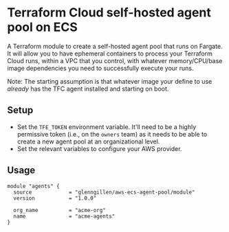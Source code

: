 # Terraform Cloud self-hosted agent pool on ECS

A Terraform module to create a self-hosted agent pool that runs
on Fargate. It will allow you to have ephemeral containers
to process your Terraform Cloud runs, within a VPC that you control,
with whatever memory/CPU/base image dependencies you need to successfully
execute your runs.

Note: The starting assumption is that whatever image your define to use
_already_ has the TFC agent installed and starting on boot.

## Setup

* Set the `TFE_TOKEN` environment variable. It'll need to be a highly permissive token (i.e., on the `owners` team) as it needs to be able to create a new agent pool at an organizational level.
* Set the relevant variables to configure your AWS provider.
  
## Usage


```hcl
module "agents" {
  source            = "glenngillen/aws-ecs-agent-pool/module"
  version           = "1.0.0"

  org_name          = "acme-org"
  name              = "acme-agents"
}
```
